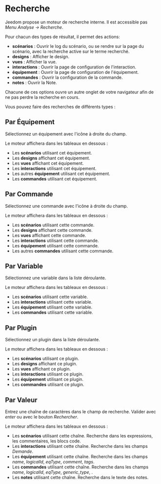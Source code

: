 # Recherche

Jeedom propose un moteur de recherche interne. Il est accessible pas *Menu Analyse → Recherche*.

Pour chacun des types de résultat, il permet des actions:
- **scénarios** : Ouvrir le log du scénario, ou se rendre sur la page du scénario, avec la recherche active sur le terme recherché.
- **designs** : Afficher le design.
- **vues** : Afficher la vue.
- **interactions** : Ouvrir la page de configuration de l'interaction.
- **équipement** : Ouvrir la page de configuration de l'équipement.
- **commandes** : Ouvrir la configuration de la commande.
- **notes** : Ouvrir la Note.

Chacune de ces options ouvre un autre onglet de votre navigateur afin de ne pas perdre la recherche en cours.

Vous pouvez faire des recherches de différents types :

## Par Équipement

Sélectionnez un équipement avec l'icône à droite du champ.

Le moteur affichera dans les tableaux en dessous :

- Les **scénarios** utilisant cet équipement.
- Les **designs** affichant cet équipement.
- Les **vues** affichant cet équipement.
- Les **interactions** utilisant cet équipement.
- Les autres **équipement** utilisant cet équipement.
- Les **commandes** utilisant cet équipement.

## Par Commande

Sélectionnez une commande avec l'icône à droite du champ.

Le moteur affichera dans les tableaux en dessous :

- Les **scénarios** utilisant cette commande.
- Les **designs** affichant cette commande.
- Les **vues** affichant cette commande.
- Les **interactions** utilisant cette commande.
- Les **équipement** utilisant cette commande.
- Les autres **commandes** utilisant cette commande.

## Par Variable

Sélectionnez une variable dans la liste déroulante.

Le moteur affichera dans les tableaux en dessous :

- Les **scénarios** utilisant cette variable.
- Les **interactions** utilisant cette variable.
- Les **équipement** utilisant cette variable.
- Les **commandes** utilisant cette variable.

## Par Plugin

Sélectionnez un plugin dans la liste déroulante.

Le moteur affichera dans les tableaux en dessous :

- Les **scénarios** utilisant ce plugin.
- Les **designs** affichant ce plugin.
- Les **vues** affichant ce plugin.
- Les **interactions** utilisant ce plugin.
- Les **équipement** utilisant ce plugin.
- Les **commandes** utilisant ce plugin.

## Par Valeur

Entrez une chaîne de caractères dans le champ de recherche. Valider avec *enter* ou avec le bouton *Rechercher*.

Le moteur affichera dans les tableaux en dessous :

- Les **scénarios** utilisant cette chaîne.
	Recherche dans les expressions, les commentaires, les blocs code.
- Les **interactions** utilisant cette chaîne.
	Recherche dans les champs *Demande*.
- Les **équipement** utilisant cette chaîne.
	Recherche dans les champs *name*, *logicalId*, *eqType*, *comment*, *tags*.
- Les **commandes** utilisant cette chaîne.
	Recherche dans les champs *name*, *logicalId*, *eqType*, *generic_type*, .
- Les **notes** utilisant cette chaîne.
	Recherche dans le texte des notes.

